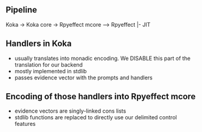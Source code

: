 ## Pipeline
Koka -> Koka core -> Rpyeffect mcore --> Rpyeffect |- JIT

## Handlers in Koka
- usually translates into monadic encoding. We DISABLE this part of the translation for our backend
- mostly implemented in stdlib
- passes evidence vector with the prompts and handlers

## Encoding of those handlers into Rpyeffect mcore
- evidence vectors are singly-linked cons lists
- stdlib functions are replaced to directly use our
  delimited control features